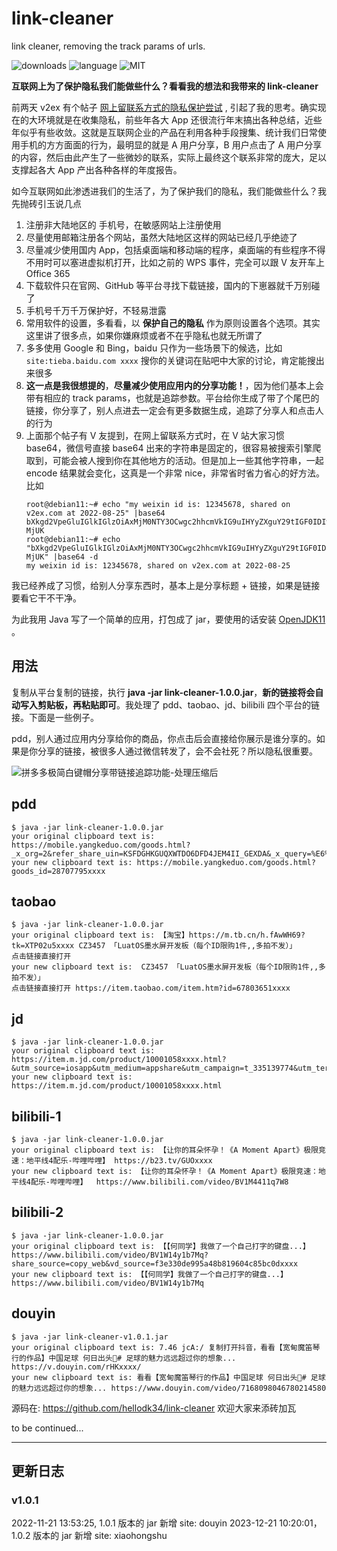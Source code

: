 # link-cleaner

link cleaner, removing the track params of urls.

![downloads](https://img.shields.io/github/downloads/hellodk34/link-cleaner/total) ![language](https://img.shields.io/badge/language-Java-green) ![MIT](https://img.shields.io/github/license/hellodk34/link-cleaner)

**互联网上为了保护隐私我们能做些什么？看看我的想法和我带来的 link-cleaner**

前两天 v2ex 有个帖子 [网上留联系方式的隐私保护尝试](https://www.v2ex.com/t/874281) , 引起了我的思考。确实现在的大环境就是在收集隐私，前些年各大 App 还很流行年末搞出各种总结，近些年似乎有些收敛。这就是互联网企业的产品在利用各种手段搜集、统计我们日常使用手机的方方面面的行为，最明显的就是 A 用户分享，B 用户点击了 A 用户分享的内容，然后由此产生了一些微妙的联系，实际上最终这个联系非常的庞大，足以支撑起各大 App 产出各种各样的年度报告。

如今互联网如此渗透进我们的生活了，为了保护我们的隐私，我们能做些什么？我先抛砖引玉说几点

1. 注册非大陆地区的 手机号，在敏感网站上注册使用
2. 尽量使用邮箱注册各个网站，虽然大陆地区这样的网站已经几乎绝迹了
3. 尽量减少使用国内 App，包括桌面端和移动端的程序，桌面端的有些程序不得不用时可以塞进虚拟机打开，比如之前的 WPS 事件，完全可以跟 V 友开车上 Office 365
4. 下载软件只在官网、GitHub 等平台寻找下载链接，国内的下崽器就千万别碰了
5. 手机号千万千万保护好，不轻易泄露
6. 常用软件的设置，多看看，以 **保护自己的隐私** 作为原则设置各个选项。其实这里讲了很多点，如果你嫌麻烦或者不在乎隐私也就无所谓了
7. 多多使用 Google 和 Bing，baidu 只作为一些场景下的候选，比如 `site:tieba.baidu.com xxxx` 搜你的关键词在贴吧中大家的讨论，肯定能搜出来很多
8. **这一点是我很想提的**，**尽量减少使用应用内的分享功能！**，因为他们基本上会带有相应的 track params，也就是追踪参数。平台给你生成了带了个尾巴的链接，你分享了，别人点进去一定会有更多数据生成，追踪了分享人和点击人的行为
9. 上面那个帖子有 V 友提到，在网上留联系方式时，在 V 站大家习惯 base64，微信号直接 base64 出来的字符串是固定的，很容易被搜索引擎爬取到，可能会被人搜到你在其他地方的活动。但是加上一些其他字符串，一起 encode 结果就会变化，这真是一个非常 nice，非常省时省力省心的好方法。比如
    ```
    root@debian11:~# echo "my weixin id is: 12345678, shared on v2ex.com at 2022-08-25" |base64
    bXkgd2VpeGluIGlkIGlzOiAxMjM0NTY3OCwgc2hhcmVkIG9uIHYyZXguY29tIGF0IDIwMjItMDgt
    MjUK
    root@debian11:~# echo "bXkgd2VpeGluIGlkIGlzOiAxMjM0NTY3OCwgc2hhcmVkIG9uIHYyZXguY29tIGF0IDIwMjItMDgt
    MjUK" |base64 -d
    my weixin id is: 12345678, shared on v2ex.com at 2022-08-25
	```

我已经养成了习惯，给别人分享东西时，基本上是分享标题 + 链接，如果是链接要看它干不干净。

为此我用 Java 写了一个简单的应用，打包成了 jar，要使用的话安装 [OpenJDK11](https://www.injdk.cn/) 。

## 用法

复制从平台复制的链接，执行 **java -jar link-cleaner-1.0.0.jar**，**新的链接将会自动写入剪贴板，再粘贴即可**。我处理了 pdd、taobao、jd、bilibili 四个平台的链接。下面是一些例子。

pdd，别人通过应用内分享给你的商品，你点击后会直接给你展示是谁分享的。如果是你分享的链接，被很多人通过微信转发了，会不会社死？所以隐私很重要。

![拼多多极简白键帽分享带链接追踪功能-处理压缩后](https://image.940304.xyz/i/2022/08/25/630776655ec97.jpg)

## pdd

```
$ java -jar link-cleaner-1.0.0.jar
your original clipboard text is: https://mobile.yangkeduo.com/goods.html?_x_org=2&refer_share_uin=KSFDGHKGUQXWTDO6DFD4JEM4II_GEXDA&_x_query=%E6%BA%90%E5%B7%A5%E4%B8%9A%E9%94%AE%E5%B8%BD&share_uin=KSFDGHKGUQXWTDO6DFD4JEM4II_GEXDA&page_from=23&_wv=41729&refer_share_channel=copy_link&refer_share_id=LJ8vv4WYAvYeEDzl5BqMr2rbJCLWiX9u&goods_id=28707795xxxx&pxq_secret_key=VGKR5MJG66CF7YSADPCIDC4OAA3ZUKSORF6SJAVHT3JXSROMIAGA&_wvx=10
your new clipboard text is: https://mobile.yangkeduo.com/goods.html?goods_id=28707795xxxx
```

## taobao

```
$ java -jar link-cleaner-1.0.0.jar
your original clipboard text is: 【淘宝】https://m.tb.cn/h.fAwWH69?tk=XTP02u5xxxx CZ3457 「LuatOS墨水屏开发板（每个ID限购1件,,多拍不发）」
点击链接直接打开
your new clipboard text is:  CZ3457 「LuatOS墨水屏开发板（每个ID限购1件,,多拍不发）」
点击链接直接打开 https://item.taobao.com/item.htm?id=67803651xxxx
```

## jd

```
$ java -jar link-cleaner-1.0.0.jar
your original clipboard text is: https://item.m.jd.com/product/10001058xxxx.html?&utm_source=iosapp&utm_medium=appshare&utm_campaign=t_335139774&utm_term=CopyURL&ad_od=share&gx=RnE3kDMMOmWKmtRN6tUjCHNhknHA
your new clipboard text is: https://item.m.jd.com/product/10001058xxxx.html
```

## bilibili-1

```
$ java -jar link-cleaner-1.0.0.jar
your original clipboard text is: 【让你的耳朵怀孕！《A Moment Apart》极限竞速：地平线4配乐-哔哩哔哩】 https://b23.tv/GUOxxxx
your new clipboard text is: 【让你的耳朵怀孕！《A Moment Apart》极限竞速：地平线4配乐-哔哩哔哩】  https://www.bilibili.com/video/BV1M4411q7W8
```

## bilibili-2

```
$ java -jar link-cleaner-1.0.0.jar
your original clipboard text is: 【【何同学】我做了一个自己打字的键盘...】 https://www.bilibili.com/video/BV1W14y1b7Mq?share_source=copy_web&vd_source=f3e330de995a48b819604c85bc0dxxxx
your new clipboard text is: 【【何同学】我做了一个自己打字的键盘...】  https://www.bilibili.com/video/BV1W14y1b7Mq
```

## douyin

```
$ java -jar link-cleaner-v1.0.1.jar
your original clipboard text is: 7.46 jcA:/ 复制打开抖音，看看【宽甸魔笛琴行的作品】中国足球 何日出头🤔# 足球的魅力远远超过你的想象... https://v.douyin.com/rHKxxxx/
your new clipboard text is: 看看【宽甸魔笛琴行的作品】中国足球 何日出头🤔# 足球的魅力远远超过你的想象... https://www.douyin.com/video/7168098046780214580
```

源码在: https://github.com/hellodk34/link-cleaner 欢迎大家来添砖加瓦

to be continued...

----

## 更新日志

### v1.0.1

2022-11-21 13:53:25, 1.0.1 版本的 jar 新增 site: douyin
2023-12-21 10:20:01，1.0.2 版本的 jar 新增 site: xiaohongshu
